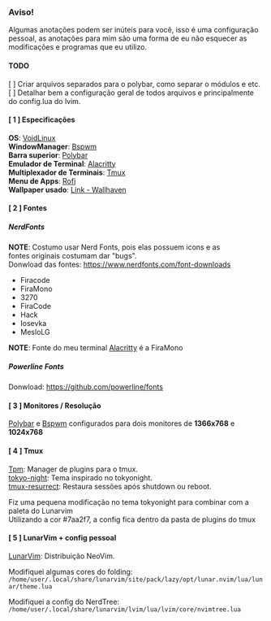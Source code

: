 

### Aviso!
Algumas anotações podem ser inúteis para você, isso é uma configuração pessoal, as anotações para mim são uma forma de eu não esquecer as modificações e programas que eu utilizo.

#### TODO
[ ] Criar arquivos separados para o polybar, como separar o módulos e etc.
[ ] Detalhar bem a configuração geral de todos arquivos e principalmente do config.lua do lvim.


#### [ 1 ] Especificações
**OS**: [VoidLinux](https://voidlinux.org/)<br/>
**WindowManager**: [Bspwm](https://github.com/baskerville/bspwm)<br/>
**Barra superior**: [Polybar](https://github.com/polybar/polybar)<br/>
**Emulador de Terminal**: [Alacritty](https://github.com/alacritty/alacritty)<br/>
**Multiplexador de Terminais**: [Tmux](https://github.com/tmux/tmux)<br/>
**Menu de Apps**: [Rofi](https://github.com/davatorium/rofi)<br/>
**Wallpaper usado**: [Link - Wallhaven](https://wallhaven.cc/w/0161q1)<br/>

#### [ 2 ] Fontes
##### **NerdFonts**
**NOTE**: Costumo usar Nerd Fonts, pois elas possuem icons e as<br/> fontes originais costumam dar "bugs".
    <br/>Donwload das fontes: https://www.nerdfonts.com/font-downloads
- Firacode
- FiraMono 
- 3270
- FiraCode
- Hack
- Iosevka
- MesloLG<br/>

**NOTE**: Fonte do meu terminal [Alacritty](https://github.com/alacritty/alacritty) é a FiraMono

##### **Powerline Fonts**
Donwload: https://github.com/powerline/fonts


#### [ 3 ] Monitores / Resolução
[Polybar](https://github.com/polybar/polybar) e [Bspwm](https://github.com/baskerville/bspwm) configurados para dois monitores de **1366x768** e **1024x768**

#### [ 4 ] Tmux
[Tpm](https://github.com/tmux-plugins/tpm): Manager de plugins para o tmux.<br/>
[tokyo-night](https://github.com/janoamaral/tokyo-night-tmux): Tema inspirado no tokyonight.<br/>
[tmux-resurrect](https://github.com/tmux-plugins/tmux-resurrect): Restaura sessões após shutdown ou reboot.<br/>

Fiz uma pequena modificação no tema tokyonight para combinar com a paleta do Lunarvim<br/>
Utilizando a cor #7aa2f7, a config fica dentro da pasta de plugins do tmux

#### [ 5 ] LunarVim + config pessoal
[LunarVim](https://www.lunarvim.org/): Distribuição NeoVim.<br/>

Modifiquei algumas cores do folding:
`/home/user/.local/share/lunarvim/site/pack/lazy/opt/lunar.nvim/lua/lunar/theme.lua`<br/>

Modifiquei a config do NerdTree:
`/home/user/.local/share/lunarvim/lvim/lua/lvim/core/nvimtree.lua`

